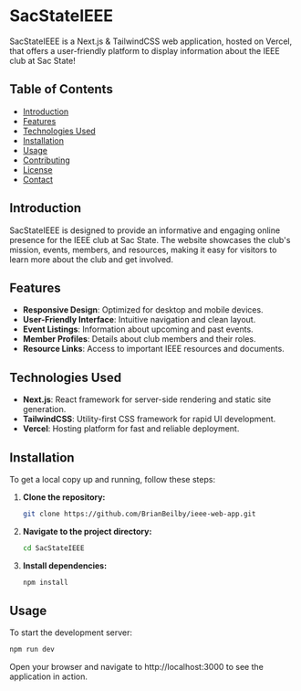 # SacStateIEEE

SacStateIEEE is a Next.js & TailwindCSS web application, hosted on Vercel, that offers a user-friendly platform to display information about the IEEE club at Sac State!

## Table of Contents

- [Introduction](#introduction)
- [Features](#features)
- [Technologies Used](#technologies-used)
- [Installation](#installation)
- [Usage](#usage)
- [Contributing](#contributing)
- [License](#license)
- [Contact](#contact)

## Introduction

SacStateIEEE is designed to provide an informative and engaging online presence for the IEEE club at Sac State. The website showcases the club's mission, events, members, and resources, making it easy for visitors to learn more about the club and get involved.

## Features

- **Responsive Design**: Optimized for desktop and mobile devices.
- **User-Friendly Interface**: Intuitive navigation and clean layout.
- **Event Listings**: Information about upcoming and past events.
- **Member Profiles**: Details about club members and their roles.
- **Resource Links**: Access to important IEEE resources and documents.

## Technologies Used

- **Next.js**: React framework for server-side rendering and static site generation.
- **TailwindCSS**: Utility-first CSS framework for rapid UI development.
- **Vercel**: Hosting platform for fast and reliable deployment.

## Installation

To get a local copy up and running, follow these steps:

1. **Clone the repository:**
    ```bash
    git clone https://github.com/BrianBeilby/ieee-web-app.git
    ```

2. **Navigate to the project directory:**
    ```bash
    cd SacStateIEEE
    ```

3. **Install dependencies:**
    ```bash
    npm install
    ```

## Usage

To start the development server:

```bash
npm run dev
```
Open your browser and navigate to http://localhost:3000 to see the application in action.
